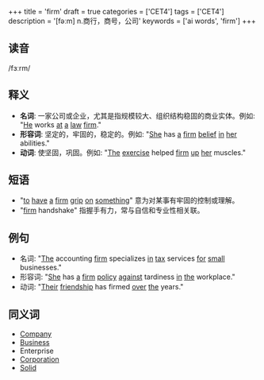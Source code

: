 +++
title = 'firm'
draft = true
categories = ['CET4']
tags = ['CET4']
description = '[fəːm] n.商行，商号，公司'
keywords = ['ai words', 'firm']
+++

## 读音
/fɜːrm/

## 释义
- **名词**: 一家公司或企业，尤其是指规模较大、组织结构稳固的商业实体。例如: "[He](/zh/post/he/) works [at](/zh/post/at/) [a](/zh/post/a/) [law](/zh/post/law/) [firm](/zh/post/firm/)."
- **形容词**: 坚定的，牢固的，稳定的。例如: "[She](/zh/post/she/) has [a](/zh/post/a/) [firm](/zh/post/firm/) [belief](/zh/post/belief/) [in](/zh/post/in/) [her](/zh/post/her/) abilities."
- **动词**: 使坚固，巩固。例如: "[The](/zh/post/the/) [exercise](/zh/post/exercise/) helped [firm](/zh/post/firm/) [up](/zh/post/up/) [her](/zh/post/her/) muscles."

## 短语
- "[to](/zh/post/to/) [have](/zh/post/have/) [a](/zh/post/a/) [firm](/zh/post/firm/) [grip](/zh/post/grip/) [on](/zh/post/on/) [something](/zh/post/something/)" 意为对某事有牢固的控制或理解。
- "[firm](/zh/post/firm/) handshake" 指握手有力，常与自信和专业性相关联。

## 例句
- 名词: "[The](/zh/post/the/) accounting [firm](/zh/post/firm/) specializes [in](/zh/post/in/) [tax](/zh/post/tax/) services [for](/zh/post/for/) [small](/zh/post/small/) businesses."
- 形容词: "[She](/zh/post/she/) has [a](/zh/post/a/) [firm](/zh/post/firm/) [policy](/zh/post/policy/) [against](/zh/post/against/) tardiness [in](/zh/post/in/) [the](/zh/post/the/) workplace."
- 动词: "[Their](/zh/post/their/) [friendship](/zh/post/friendship/) has firmed [over](/zh/post/over/) [the](/zh/post/the/) years."

## 同义词
- [Company](/zh/post/company/)
- [Business](/zh/post/business/)
- Enterprise
- [Corporation](/zh/post/corporation/)
- [Solid](/zh/post/solid/)
